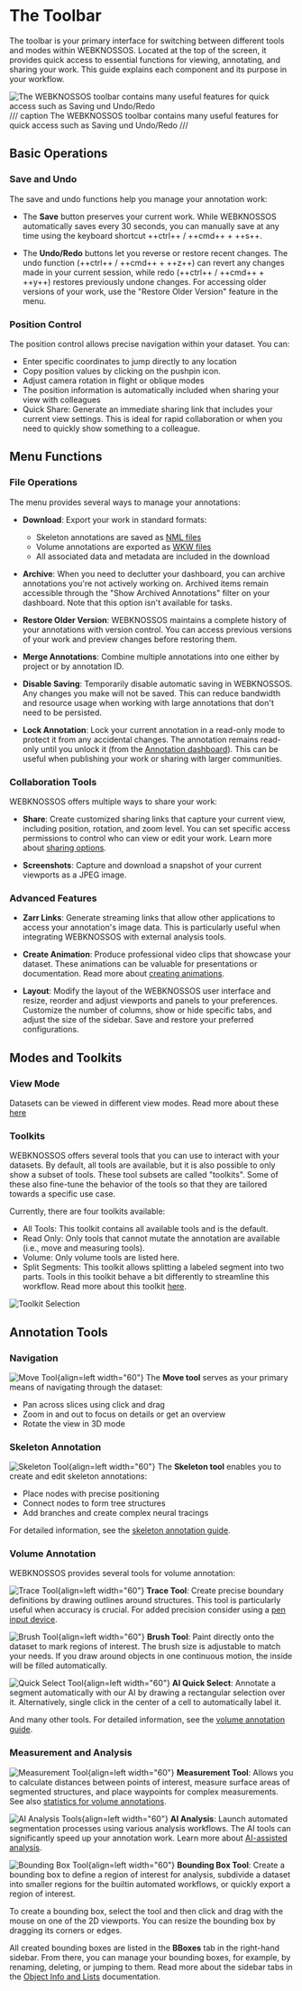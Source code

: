 # The Toolbar

The toolbar is your primary interface for switching between different tools and modes within WEBKNOSSOS. Located at the top of the screen, it provides quick access to essential functions for viewing, annotating, and sharing your work. This guide explains each component and its purpose in your workflow.

![The WEBKNOSSOS toolbar contains many useful features for quick access such as Saving und Undo/Redo](../images/ui_toolbar_menu.png)
/// caption
The WEBKNOSSOS toolbar contains many useful features for quick access such as Saving und Undo/Redo
///

## Basic Operations

### Save and Undo
The save and undo functions help you manage your annotation work:

- The **Save** button preserves your current work. While WEBKNOSSOS automatically saves every 30 seconds, you can manually save at any time using the keyboard shortcut ++ctrl++ / ++cmd++ + ++s++.

- The **Undo/Redo** buttons let you reverse or restore recent changes. The undo function (++ctrl++ / ++cmd++ + ++z++) can revert any changes made in your current session, while redo (++ctrl++ / ++cmd++ + ++y++) restores previously undone changes. For accessing older versions of your work, use the "Restore Older Version" feature in the menu.

### Position Control
The position control allows precise navigation within your dataset. You can:

- Enter specific coordinates to jump directly to any location
- Copy position values by clicking on the pushpin icon.
- Adjust camera rotation in flight or oblique modes
- The position information is automatically included when sharing your view with colleagues
- Quick Share: Generate an immediate sharing link that includes your current view settings. This is ideal for rapid collaboration or when you need to quickly show something to a colleague.

## Menu Functions

### File Operations
The menu provides several ways to manage your annotations:

- **Download**: Export your work in standard formats:

    - Skeleton annotations are saved as [NML files](../data/concepts.md#nml-files)
    - Volume annotations are exported as [WKW files](../data/wkw.md)
    - All associated data and metadata are included in the download

- **Archive**: When you need to declutter your dashboard, you can archive annotations you're not actively working on. Archived items remain accessible through the "Show Archived Annotations" filter on your dashboard. Note that this option isn't available for tasks.

- **Restore Older Version**: WEBKNOSSOS maintains a complete history of your annotations with version control. You can access previous versions of your work and preview changes before restoring them.

- **Merge Annotations**: Combine multiple annotations into one either by project or by annotation ID.

- **Disable Saving**: Temporarily disable automatic saving in WEBKNOSSOS. Any changes you make will not be saved. This can reduce bandwidth and resource usage when working with large annotations that don't need to be persisted.

- **Lock Annotation**: Lock your current annotation in a read-only mode to protect it from any accidental changes. The annotation remains read-only until you unlock it (from the [Annotation dashboard](../dashboard/annotations.md)). This can be useful when publishing your work or sharing with larger communities.

### Collaboration Tools
WEBKNOSSOS offers multiple ways to share your work:

- **Share**: Create customized sharing links that capture your current view, including position, rotation, and zoom level. You can set specific access permissions to control who can view or edit your work. Learn more about [sharing options](../sharing/annotation_sharing.md).

- **Screenshots**: Capture and download a snapshot of your current viewports as a JPEG image. 

### Advanced Features

- **Zarr Links**: Generate streaming links that allow other applications to access your annotation's image data. This is particularly useful when integrating WEBKNOSSOS with external analysis tools.

- **Create Animation**: Produce professional video clips that showcase your dataset. These animations can be valuable for presentations or documentation. Read more about [creating animations](../automation/animations.md).

- **Layout**: Modify the layout of the WEBKNOSSOS user interface and resize, reorder and adjust viewports and panels to your preferences. Customize the number of columns, show or hide specific tabs, and adjust the size of the sidebar. Save and restore your preferred configurations. 

## Modes and Toolkits

### View Mode

Datasets can be viewed in different view modes.
Read more about these [here](../skeleton_annotation/modes.md)

### Toolkits

WEBKNOSSOS offers several tools that you can use to interact with your datasets.
By default, all tools are available, but it is also possible to only show a subset of tools.
These tool subsets are called "toolkits".
Some of these also fine-tune the behavior of the tools so that they are tailored towards a specific use case.

Currently, there are four toolkits available:

- All Tools: This toolkit contains all available tools and is the default.
- Read Only: Only tools that cannot mutate the annotation are available (i.e., move and measuring tools).
- Volume: Only volume tools are listed here.
- Split Segments: This toolkit allows splitting a labeled segment into two parts. Tools in this toolkit behave a bit differently to streamline this workflow. Read more about this toolkit [here](../proofreading/split_segments_toolkit.md).

![Toolkit Selection](../images/toolkit_dropdown.jpg)

## Annotation Tools

### Navigation
![Move Tool](./images/move-tool.jpg){align=left width="60"} 
The **Move tool** serves as your primary means of navigating through the dataset:

- Pan across slices using click and drag
- Zoom in and out to focus on details or get an overview
- Rotate the view in 3D mode

### Skeleton Annotation
![Skeleton Tool](./images/skeleton-tool.jpg){align=left width="60"} 
The **Skeleton tool** enables you to create and edit skeleton annotations:

- Place nodes with precise positioning
- Connect nodes to form tree structures
- Add branches and create complex neural tracings

For detailed information, see the [skeleton annotation guide](../skeleton_annotation/tools.md).

### Volume Annotation
WEBKNOSSOS provides several tools for volume annotation:

![Trace Tool](./images/trace-tool.jpg){align=left width="60"} 
**Trace Tool**: Create precise boundary definitions by drawing outlines around structures. This tool is particularly useful when accuracy is crucial. For added precision consider using a [pen input device](../volume_annotation/pen_tablets.md). 

![Brush Tool](./images/brush-tool.jpg){align=left width="60"} 
**Brush Tool**: Paint directly onto the dataset to mark regions of interest. The brush size is adjustable to match your needs. If you draw around objects in one continuous motion, the inside will be filled automatically.

![Quick Select Tool](./images/quickselect-tool.jpg){align=left width="60"} 
**AI Quick Select**: Annotate a segment automatically with our AI by drawing a rectangular selection over it. Alternatively, single click in the center of a cell to automatically label it.

And many other tools. For detailed information, see the [volume annotation guide](../volume_annotation/tools.md).

### Measurement and Analysis
![Measurement Tool](./images/measure-tool.jpg){align=left width="60"}
**Measurement Tool**: Allows you to calculate distances between points of interest, measure surface areas of segmented structures, and place waypoints for complex measurements. See also [statistics for volume annotations](../volume_annotation/segments_statistics.md). 

![AI Analysis Tools](./images/ai-analysis-tools.jpg){align=left width="60"}
**AI Analysis**: Launch automated segmentation processes using various analysis workflows. The AI tools can significantly speed up your annotation work. Learn more about [AI-assisted analysis](../automation/ai_segmentation.md).


![Bounding Box Tool](./images/boundingbox-tool.jpg){align=left width="60"}
**Bounding Box Tool**: Create a bounding box to define a region of interest for analysis, subdivide a dataset into smaller regions for the builtin automated workflows, or quickly export a region of interest.

To create a bounding box, select the tool and then click and drag with the mouse on one of the 2D viewports. You can resize the bounding box by dragging its corners or edges.

All created bounding boxes are listed in the **BBoxes** tab in the right-hand sidebar. From there, you can manage your bounding boxes, for example, by renaming, deleting, or jumping to them. Read more about the sidebar tabs in the [Object Info and Lists](./object_info.md) documentation.